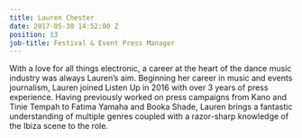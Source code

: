 ```yaml
---
title: Lauren Chester
date: 2017-05-30 14:52:00 Z
position: 13
job-title: Festival & Event Press Manager
---
```


With a love for all things electronic, a career at the heart of the dance music industry was always Lauren’s aim. Beginning her career in music and events journalism, Lauren joined Listen Up in 2016 with over 3 years of press experience. Having previously worked on press campaigns from Kano and Tinie Tempah to Fatima Yamaha and Booka Shade, Lauren brings a fantastic understanding of multiple genres coupled with a razor-sharp knowledge of the Ibiza scene to the role.